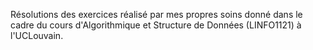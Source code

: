 Résolutions des exercices réalisé par mes propres soins donné dans le cadre du cours d'Algorithmique et Structure de Données (LINFO1121) à l'UCLouvain.